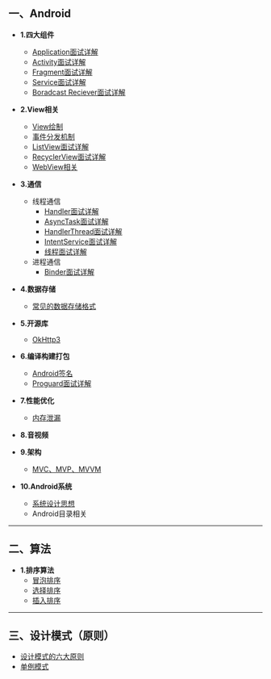 ## 一、Android ##
- **1.四大组件**
    - [Application面试详解](https://github.com/ryanlijianchang/Interview-AndroidDev/blob/master/Android/%E5%9B%9B%E5%A4%A7%E7%BB%84%E4%BB%B6/Application%E9%9D%A2%E8%AF%95%E8%AF%A6%E8%A7%A3.md)
    - [Activity面试详解](https://github.com/ryanlijianchang/Interview-AndroidDev/blob/master/Android/四大组件/Activity面试详解.md)
    - [Fragment面试详解](https://github.com/ryanlijianchang/Interview-AndroidDev/blob/master/Android/%E5%9B%9B%E5%A4%A7%E7%BB%84%E4%BB%B6/Fragment%E9%9D%A2%E8%AF%95%E8%AF%A6%E8%A7%A3.md)
    - [Service面试详解](https://github.com/ryanlijianchang/Interview-AndroidDev/blob/master/Android/%E5%9B%9B%E5%A4%A7%E7%BB%84%E4%BB%B6/Service%E9%9D%A2%E8%AF%95%E8%AF%A6%E8%A7%A3.md)
    - [Boradcast Reciever面试详解](https://github.com/ryanlijianchang/Interview-AndroidDev/blob/master/Android/%E5%9B%9B%E5%A4%A7%E7%BB%84%E4%BB%B6/Boradcast%20Reciever%E9%9D%A2%E8%AF%95%E8%AF%A6%E8%A7%A3.md)

- **2.View相关**

    - [View绘制](https://github.com/ryanlijianchang/Interview-AndroidDev/blob/master/Android/View%E7%9B%B8%E5%85%B3/View%E7%BB%98%E5%88%B6.md)
    - [事件分发机制](https://github.com/ryanlijianchang/Interview-AndroidDev/blob/master/Android/View%E7%9B%B8%E5%85%B3/%E4%BA%8B%E4%BB%B6%E5%88%86%E5%8F%91%E6%9C%BA%E5%88%B6.md)
    - [ListView面试详解](https://github.com/ryanlijianchang/Interview-AndroidDev/blob/master/Android/View%E7%9B%B8%E5%85%B3/ListView%E9%9D%A2%E8%AF%95%E8%AF%A6%E8%A7%A3.md)
    - [RecyclerView面试详解](https://github.com/ryanlijianchang/Interview-AndroidDev/blob/master/Android/View%E7%9B%B8%E5%85%B3/RecyclerView%E9%9D%A2%E8%AF%95%E8%AF%A6%E8%A7%A3.md)
    - [WebView相关](https://github.com/ryanlijianchang/Interview-AndroidDev/blob/master/Android/View%E7%9B%B8%E5%85%B3/WebView%E7%9B%B8%E5%85%B3.md)

- **3.通信**
    - 线程通信
        - [Handler面试详解](https://github.com/ryanlijianchang/Interview-AndroidDev/blob/master/Android/%E9%80%9A%E4%BF%A1/%E7%BA%BF%E7%A8%8B%E9%80%9A%E4%BF%A1/Handler%E9%9D%A2%E8%AF%95%E8%AF%A6%E8%A7%A3.md)
        - [AsyncTask面试详解](https://github.com/ryanlijianchang/Interview-AndroidDev/blob/master/Android/%E9%80%9A%E4%BF%A1/%E7%BA%BF%E7%A8%8B%E9%80%9A%E4%BF%A1/AsyncTask%E9%9D%A2%E8%AF%95%E8%AF%A6%E8%A7%A3.md)
        - [HandlerThread面试详解](https://github.com/ryanlijianchang/Interview-AndroidDev/blob/master/Android/%E9%80%9A%E4%BF%A1/%E7%BA%BF%E7%A8%8B%E9%80%9A%E4%BF%A1/HandlerThread%E9%9D%A2%E8%AF%95%E8%AF%A6%E8%A7%A3.md)
        - [IntentService面试详解](https://github.com/ryanlijianchang/Interview-AndroidDev/blob/master/Android/%E9%80%9A%E4%BF%A1/%E7%BA%BF%E7%A8%8B%E9%80%9A%E4%BF%A1/IntentService%E9%9D%A2%E8%AF%95%E8%AF%A6%E8%A7%A3.md)
        - [线程面试详解](https://github.com/ryanlijianchang/Interview-AndroidDev/blob/master/Android/%E9%80%9A%E4%BF%A1/%E7%BA%BF%E7%A8%8B%E9%80%9A%E4%BF%A1/%E7%BA%BF%E7%A8%8B%E9%9D%A2%E8%AF%95%E8%AF%A6%E8%A7%A3.md)
    - 进程通信  
        - [Binder面试详解](https://github.com/ryanlijianchang/Interview-AndroidDev/blob/master/Android/通信/进程通信/Binder面试详解.md)

- **4.数据存储**
    - [常见的数据存储格式](https://github.com/ryanlijianchang/Interview-AndroidDev/blob/master/Android/%E6%95%B0%E6%8D%AE%E5%AD%98%E5%82%A8/%E5%B8%B8%E8%A7%81%E7%9A%84%E6%95%B0%E6%8D%AE%E5%AD%98%E5%82%A8%E6%A0%BC%E5%BC%8F.md)


- **5.开源库**
    - [OkHttp3](https://github.com/ryanlijianchang/Interview-AndroidDev/blob/master/Android/%E5%BC%80%E6%BA%90%E5%BA%93/OKHttp.md)

- **6.编译构建打包**
    - [Android签名](https://github.com/ryanlijianchang/Interview-AndroidDev/blob/master/Android/%E7%BC%96%E8%AF%91%E6%9E%84%E5%BB%BA%E6%89%93%E5%8C%85/Android%E7%AD%BE%E5%90%8D.md)
    - [Proguard面试详解](https://github.com/ryanlijianchang/Interview-AndroidDev/blob/master/Android/%E7%BC%96%E8%AF%91%E6%9E%84%E5%BB%BA%E6%89%93%E5%8C%85/Proguard%E9%9D%A2%E8%AF%95%E8%AF%A6%E8%A7%A3.md)

- **7.性能优化**
    - [内存泄漏](https://github.com/ryanlijianchang/Interview-AndroidDev/blob/master/Android/%E6%80%A7%E8%83%BD%E4%BC%98%E5%8C%96/%E5%86%85%E5%AD%98%E6%B3%84%E6%BC%8F.md)
    
- **8.音视频**

- **9.架构**
    - [MVC、MVP、MVVM](https://github.com/ryanlijianchang/Interview-AndroidDev/blob/master/Android/%E6%9E%B6%E6%9E%84/MVC%E3%80%81MVP%E3%80%81MVVM.md)


- **10.Android系统**
    - [系统设计思想](https://github.com/ryanlijianchang/Interview-AndroidDev/blob/master/Android/Android%E7%B3%BB%E7%BB%9F/%E7%B3%BB%E7%BB%9F%E8%AE%BE%E8%AE%A1%E6%80%9D%E6%83%B3.md)
    - Android目录相关

---

## 二、算法 ##

- **1.排序算法**
    - [冒泡排序](https://github.com/ryanlijianchang/Interview-AndroidDev/blob/master/%E7%AE%97%E6%B3%95/%E6%8E%92%E5%BA%8F%E7%AE%97%E6%B3%95/%E5%86%92%E6%B3%A1%E6%8E%92%E5%BA%8F.md)
    - [选择排序](https://github.com/ryanlijianchang/Interview-AndroidDev/blob/master/%E7%AE%97%E6%B3%95/%E6%8E%92%E5%BA%8F%E7%AE%97%E6%B3%95/%E9%80%89%E6%8B%A9%E6%8E%92%E5%BA%8F.md)
    - [插入排序](https://github.com/ryanlijianchang/Interview-AndroidDev/blob/master/%E7%AE%97%E6%B3%95/%E6%8E%92%E5%BA%8F%E7%AE%97%E6%B3%95/%E6%8F%92%E5%85%A5%E6%8E%92%E5%BA%8F.md)

---

## 三、设计模式（原则） ##

- [设计模式的六大原则](https://github.com/ryanlijianchang/Interview-AndroidDev/blob/master/%E8%AE%BE%E8%AE%A1%E6%A8%A1%E5%BC%8F%EF%BC%88%E5%8E%9F%E5%88%99%EF%BC%89/%E8%AE%BE%E8%AE%A1%E6%A8%A1%E5%BC%8F%E7%9A%84%E5%85%AD%E5%A4%A7%E5%8E%9F%E5%88%99.md)
- [单例模式](https://github.com/ryanlijianchang/Interview-AndroidDev/blob/master/%E8%AE%BE%E8%AE%A1%E6%A8%A1%E5%BC%8F%EF%BC%88%E5%8E%9F%E5%88%99%EF%BC%89/%E5%8D%95%E4%BE%8B%E6%A8%A1%E5%BC%8F.md)